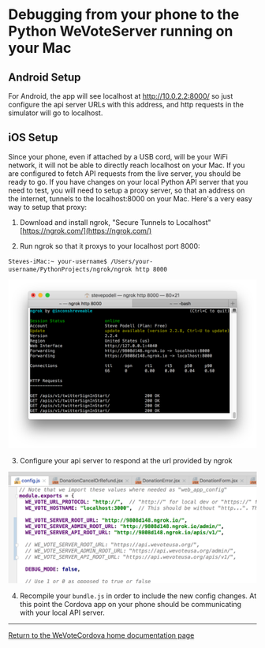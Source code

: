 # Debugging from your phone to the Python WeVoteServer running on your Mac

## Android Setup

For Android, the app will see localhost at http://10.0.2.2:8000/   so just configure
the api server URLs with this address, and http requests in the simulator will go to localhost.

## iOS Setup

Since your phone, even if attached by a USB cord, will be your WiFi network, it will not be able to
directly reach localhost on your Mac.  If you are configured to fetch API requests from
the live server, you should be ready to go.  If you have changes on your local Python API server
that you need to test, you will need to setup a proxy server, so that an address on
the internet, tunnels to the localhost:8000 on your Mac.  Here's a very easy way to setup that
proxy:

1.  Download and install ngrok, "Secure Tunnels to Localhost"  [https://ngrok.com/](https://ngrok.com/)

2.  Run ngrok so that it proxys to your localhost port 8000:

```
Steves-iMac:~ your-username$ /Users/your-username/PythonProjects/ngrok/ngrok http 8000
```

![ScreenShot](images/NgrokUIWin.png)

3.  Configure your api server to respond at the url provided by ngrok

![ScreenShot](images/NgrokConfgJs.png)


4.  Recompile your `bundle.js` in order to include the new config changes.   At this point the Cordova app on 
your phone should be communicating with your local API server.

_____

[Return to the WeVoteCordova home documentation page ](/README.md)